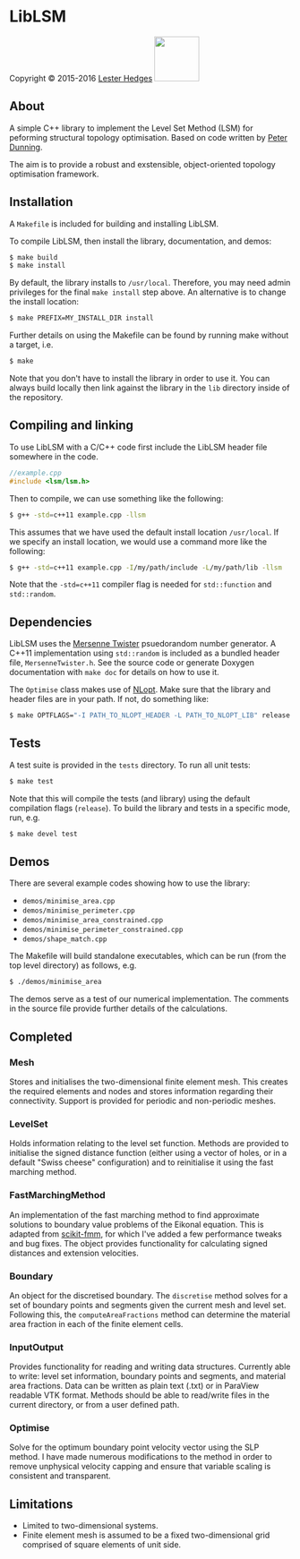 # LibLSM

<p>Copyright &copy; 2015-2016 <a href="http://lesterhedges.net">Lester Hedges</a>
<a href="http://www.gnu.org/licenses/gpl-3.0.html">
<img width="80" src="http://www.gnu.org/graphics/gplv3-127x51.png"></a></p>

## About
A simple C++ library to implement the Level Set Method (LSM) for peforming
structural topology optimisation. Based on code written by
[Peter Dunning](http://www.abdn.ac.uk/engineering/people/profiles/peter.dunning).

The aim is to provide a robust and exstensible, object-oriented topology
optimisation framework.

## Installation
A `Makefile` is included for building and installing LibLSM.

To compile LibLSM, then install the library, documentation, and demos:

```bash
$ make build
$ make install
```

By default, the library installs to `/usr/local`. Therefore, you may need admin
privileges for the final `make install` step above. An alternative is to change
the install location:

```bash
$ make PREFIX=MY_INSTALL_DIR install
```

Further details on using the Makefile can be found by running make without
a target, i.e.

```bash
$ make
```

Note that you don't have to install the library in order to use it. You can
always build locally then link against the library in the `lib` directory
inside of the repository.

## Compiling and linking
To use LibLSM with a C/C++ code first include the LibLSM header file somewhere
in the code.

```cpp
//example.cpp
#include <lsm/lsm.h>
```

Then to compile, we can use something like the following:

```bash
$ g++ -std=c++11 example.cpp -llsm
```

This assumes that we have used the default install location `/usr/local`. If
we specify an install location, we would use a command more like the following:

```bash
$ g++ -std=c++11 example.cpp -I/my/path/include -L/my/path/lib -llsm
```

Note that the `-std=c++11` compiler flag is needed for `std::function` and
`std::random`.

## Dependencies
LibLSM uses the [Mersenne Twister](http://en.wikipedia.org/wiki/Mersenne_Twister)
psuedorandom number generator. A C++11 implementation using `std::random` is
included as a bundled header file, `MersenneTwister.h`. See the source code or
generate Doxygen documentation with `make doc` for details on how to use it.

The `Optimise` class makes use of [NLopt](http://ab-initio.mit.edu/wiki/index.php/NLopt).
Make sure that the library and header files are in your path. If not, do something like:

```bash
$ make OPTFLAGS="-I PATH_TO_NLOPT_HEADER -L PATH_TO_NLOPT_LIB" release
```

## Tests
A test suite is provided in the `tests` directory. To run all unit tests:

```bash
$ make test
```

Note that this will compile the tests (and library) using the default compilation
flags (`release`). To build the library and tests in a specific mode, run, e.g.

```bash
$ make devel test
```

## Demos
There are several example codes showing how to use the library:

* `demos/minimise_area.cpp`
* `demos/minimise_perimeter.cpp`
* `demos/minimise_area_constrained.cpp`
* `demos/minimise_perimeter_constrained.cpp`
* `demos/shape_match.cpp`

The Makefile will build standalone executables, which can be run (from the top level
directory) as follows, e.g.

```bash
$ ./demos/minimise_area

```

The demos serve as a test of our numerical implementation. The comments
in the source file provide further details of the calculations.

## Completed

### Mesh
Stores and initialises the two-dimensional finite element mesh. This
creates the required elements and nodes and stores information regarding their
connectivity. Support is provided for periodic and non-periodic meshes.

### LevelSet
Holds information relating to the level set function. Methods are
provided to initialise the signed distance function (either using a vector of
holes, or in a default "Swiss cheese" configuration) and to reinitialise it
using the fast marching method.

### FastMarchingMethod
An implementation of the fast marching method to find approximate solutions
to boundary value problems of the Eikonal equation. This is adapted from
[scikit-fmm](https://github.com/scikit-fmm/scikit-fmm), for which I've added
a few performance tweaks and bug fixes. The object provides functionality for
calculating signed distances and extension velocities.

### Boundary
An object for the discretised boundary. The `discretise` method solves for
a set of boundary points and segments given the current mesh and level set.
Following this, the `computeAreaFractions` method can determine the material
area fraction in each of the finite element cells.

### InputOutput
Provides functionality for reading and writing data structures. Currently
able to write: level set information, boundary points and segments, and
material area fractions. Data can be written as plain text (.txt) or in
ParaView readable VTK format. Methods should be able to read/write files
in the current directory, or from a user defined path.

### Optimise
Solve for the optimum boundary point velocity vector using the SLP method.
I have made numerous modifications to the method in order to remove unphysical
velocity capping and ensure that variable scaling is consistent and transparent.

## Limitations
* Limited to two-dimensional systems.
* Finite element mesh is assumed to be a fixed two-dimensional grid comprised
of square elements of unit side.
